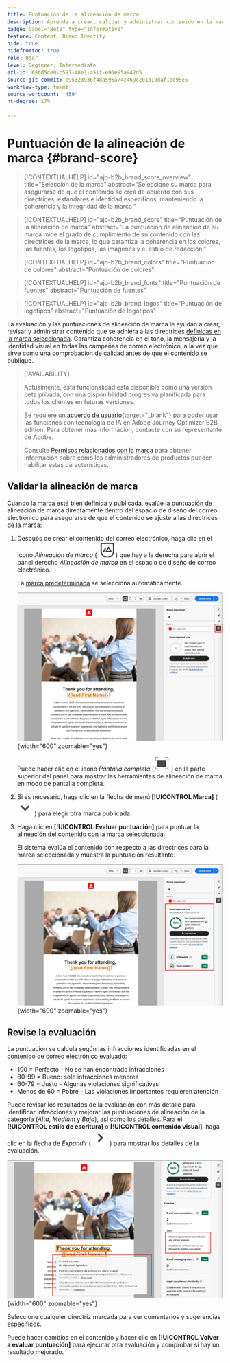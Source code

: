 ```yaml
---
title: Puntuación de la alineación de marca
description: Aprenda a crear, validar y administrar contenido en la marca mediante una puntuación de alineación de marca.
badge: label="Beta" type="Informative"
feature: Content, Brand Identity
hide: true
hidefromtoc: true
role: User
level: Beginner, Intermediate
exl-id: 686d5ce0-c597-48e1-a51f-e91e95a942d5
source-git-commit: c95323936f48a595a74c469c201b19daf1ee95e5
workflow-type: tm+mt
source-wordcount: '459'
ht-degree: 17%

---
```


# Puntuación de la alineación de marca {#brand-score}

>[!CONTEXTUALHELP]
>id="ajo-b2b_brand_score_overview"
>title="Selección de la marca"
>abstract="Seleccione su marca para asegurarse de que el contenido se crea de acuerdo con sus directrices, estándares e identidad específicos, manteniendo la coherencia y la integridad de la marca."

>[!CONTEXTUALHELP]
>id="ajo-b2b_brand_score"
>title="Puntuación de la alineación de marca"
>abstract="La puntuación de alineación de su marca mide el grado de cumplimiento de su contenido con las directrices de la marca, lo que garantiza la coherencia en los colores, las fuentes, los logotipos, las imágenes y el estilo de redacción."

>[!CONTEXTUALHELP]
>id="ajo-b2b_brand_colors"
>title="Puntuación de colores"
>abstract="Puntuación de colores"

>[!CONTEXTUALHELP]
>id="ajo-b2b_brand_fonts"
>title="Puntuación de fuentes"
>abstract="Puntuación de fuentes"

>[!CONTEXTUALHELP]
>id="ajo-b2b_brand_logos"
>title="Puntuación de logotipos"
>abstract="Puntuación de logotipos"

La evaluación y las puntuaciones de alineación de marca le ayudan a crear, revisar y administrar contenido que se adhiera a las directrices [definidas en la marca seleccionada](./brands-manage-create.md#brand-definitions). Garantiza coherencia en el tono, la mensajería y la identidad visual en todas las campañas de correo electrónico, a la vez que sirve como una comprobación de calidad antes de que el contenido se publique.

>[!AVAILABILITY]
>
>Actualmente, esta funcionalidad está disponible como una versión beta privada, con una disponibilidad progresiva planificada para todos los clientes en futuras versiones.
>
>Se requiere un [acuerdo de usuario](https://www.adobe.com/legal/licenses-terms/adobe-dx-gen-ai-user-guidelines.html){target="_blank"} para poder usar las funciones con tecnología de IA en Adobe Journey Optimizer B2B edition. Para obtener más información, contacte con su representante de Adobe.
>
>Consulte [Permisos relacionados con la marca](./brands-overview.md#brand-related-permissions) para obtener información sobre cómo los administradores de productos pueden habilitar estas características.

## Validar la alineación de marca

Cuando la marca esté bien definida y publicada, evalúe la puntuación de alineación de marca directamente dentro del espacio de diseño del correo electrónico para asegurarse de que el contenido se ajuste a las directrices de la marca:

1. Después de crear el contenido del correo electrónico, haga clic en el icono _Alineación de marca_ ( ![icono de alineación de marca](../assets/do-not-localize/icon-brand-compliance.svg) ) que hay a la derecha para abrir el panel derecho _Alineación de marca_ en el espacio de diseño de correo electrónico.

   La [marca predeterminada](./brands-manage-create.md#default-brand) se selecciona automáticamente.

   ![Acceder a las herramientas de alineación de marca](./assets/brands-alignment-sidebar.png){width="600" zoomable="yes"}

   Puede hacer clic en el icono _Pantalla completa_ (![icono de pantalla completa](../assets/do-not-localize/icon-full-screen.svg) ) en la parte superior del panel para mostrar las herramientas de alineación de marca en modo de pantalla completa.

1. Si es necesario, haga clic en la flecha de menú **[!UICONTROL Marca]** ( ![Flecha abajo](../assets/do-not-localize/icon-down-menu.svg) ) para elegir otra marca publicada.

1. Haga clic en **[!UICONTROL Evaluar puntuación]** para puntuar la alineación del contenido con la marca seleccionada.

   El sistema evalúa el contenido con respecto a las directrices para la marca seleccionada y muestra la puntuación resultante.

   ![Puntuación de evaluación de alineación de marca](./assets/brands-alignment-evaluation.png){width="600" zoomable="yes"}

## Revise la evaluación

La puntuación se calcula según las infracciones identificadas en el contenido de correo electrónico evaluado:

* 100 = Perfecto - No se han encontrado infracciones
* 80-99 = Bueno: solo infracciones menores
* 60-79 = Justo - Algunas violaciones significativas
* Menos de 60 = Pobre - Las violaciones importantes requieren atención

Puede revisar los resultados de la evaluación con más detalle para identificar infracciones y mejorar las puntuaciones de alineación de la categoría (_Alta_, _Medium_ y _Baja_), así como los detalles. Para el **[!UICONTROL estilo de escritura]** o **[!UICONTROL contenido visual]**, haga clic en la flecha de _Expandir_ ( ![Expandir flecha](../assets/do-not-localize/icon-expand-right.svg) ) para mostrar los detalles de la evaluación.

![Detalles de evaluación de alineación de marca](./assets/brands-alignment-evaluation-details.png){width="600" zoomable="yes"}

Seleccione cualquier directriz marcada para ver comentarios y sugerencias específicos.

Puede hacer cambios en el contenido y hacer clic en **[!UICONTROL Volver a evaluar puntuación]** para ejecutar otra evaluación y comprobar si hay un resultado mejorado.
